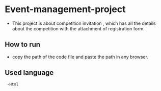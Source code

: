 # Event-management-project
   - This project is about competition  invitation , which has all the details about the competition with the attachment of registration form.
## How to run 
   - copy the path of the code file and paste the path in any browser.

## Used language 
     -Html
